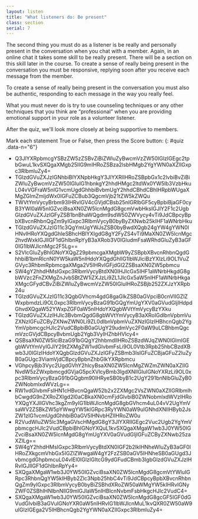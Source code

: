 ```yaml
---
layout: listen
title: "What listeners do: Be present"
class: section
serial: 7
---
```

The second thing you must do as a listener is be really and personally present in the conversation when you chat with a member. Again, in an online chat it takes some skill to be really present. There will be a section on this skill later in the course.
To create a sense of really being present in the conversation you must be responsive, replying soon after you receive each message from the member.

To create a sense of really being present in the conversation you must also be authentic, responding to each message in the way you really feel.

What you must never do is try to use counseling techniques or any other techniques that you think are “professional” when you are providing emotional support in your role as a volunteer listener.

After the quiz, we'll look more closely at being supportive to members.

Mark each statement True or False, then press the Score button:
{: #quiz .data-n="6"}

- Q3JlYXRpbmcgYSBzZW5zZSBvZiBiZWluZyBwcmVzZW50IGlzIGEgc2tpbGwuL1kvSXQgaXMgb25lIG9mIHRoZSBza2lsbHMgb2YgYWN0aXZlIGxpc3RlbmluZy4=
- TGlzdGVuZXJzIGNhbiBlYXNpbHkgY3JlYXRlIHRoZSBpbGx1c2lvbiBvZiBiZWluZyBwcmVzZW50IGluIG1hbnkgY2hhdHMgc2ltdWx0YW5lb3VzbHkuL04vVGFraW5nIG1vcmUgdGhhbiBvbmUgY2hhdCBhdCBhIHRpbWUgaXMgZGlmZmljdWx0IGFuZCBub3QgcmVjb21tZW5kZWQu
- TWVtYmVycyBrbm93IHRvIGV4cGVjdCBsb25nIGRlbGF5cyBpbiBjaGF0cyB3YWl0aW5nIGZvciBsaXN0ZW5lcnMgdG8gcmVwbHksIGJlY2F1c2UgbGlzdGVuZXJzIGFyZSB1bnBhaWQgdm9sdW50ZWVycy4vTi9JdCBpcyBpbXBvcnRhbnQgZm9yIGxpc3RlbmVycyB0byByZXNwb25kIHF1aWNrbHku
- TGlzdGVuZXJzIG11c3QgYmUgYWJsZSB0byBwdXQgb24gYW4gYWN0IHNvIHRoYXQgdGhleSBhcHBlYXIgdG8gY2FyZS4vTi9MaXN0ZW5lcnMgc2hvdWxkIGJlIGF1dGhlbnRpYyB3aXRob3V0IGludmFsaWRhdGluZyB3aGF0IG1lbWJlcnMgc2F5Lg==
- S2VlcGluZyBhIGNoYXQgZ29pbmcgaXMgbW9yZSBpbXBvcnRhbnQgdGhhbiB1bmRlcnN0YW5kaW5nIHdoYXQgdGhlIG1lbWJlciBzYXlzLi9OL1VuZGVyc3RhbmRpbmcgaXMga2V5IHRvIGFjdGl2ZSBsaXN0ZW5pbmcu
- SW4gY2hhdHMsIGxpc3RlbmVycyBtdXN0IHJlcGx5IHF1aWNrbHkgdG8gbWVzc2FnZXMgZnJvbSBtZW1iZXJzLi9ZL1JlcGx5aW5nIHF1aWNrbHkgaXMgcGFydCBvZiBiZWluZyBwcmVzZW50IGluIHRoZSBjb252ZXJzYXRpb24u
- TGlzdGVuZXJzIG11c3QgbGVhcm4gdG8gaGlkZSB0aGVpciB0cnVlIGZlZWxpbmdzLi9OL0xpc3RlbmVycyBzaG91bGQgYmUgYXV0aGVudGljIHdpdGhvdXQgaW52YWxpZGF0aW5nIHdoYXQgbWVtYmVycyBzYXku
- TGlzdGVuZXJzIHJlc3BvbmQgdG8gbWVtYmVycyB3aXRoIGdlbnVpbmVuZXNzIGFuZCByZXNwZWN0Li9ZL0dlbnVpbmVuZXNzIGlzIHBhcnQgb2YgYmVpbmcgcHJlc2VudCBpbiB0aGUgY29udmVyc2F0aW9uLCBhbmQgcmVzcGVjdCBpcyBvbmUgb2Ygb3VyIHZhbHVlcy4=
- QSBsaXN0ZW5lciBzaG91bGQgY2hhbmdlIHRoZSBzdWJqZWN0IGlmIGEgbWVtYmVyIGJlY29tZXMgZW1vdGlvbmFsLi9OL0Vtb3Rpb25hbCBzdXBwb3J0IGlzIHdoYXQgbGlzdGVuZXJzIGFyZSBmb3IsIGFuZCBjaGFuZ2luZyB0aGUgc3ViamVjdCBpcyBpbnZhbGlkYXRpbmcu
- VGhpcyBjb3Vyc2UgdGVhY2hlcyBsaXN0ZW5lcnMgZWZmZWN0aXZlIGNvdW5zZWxpbmcgdGVjaG5pcXVlcyBmb3IgdXNlIGluIGNoYXRzLi9OL0xpc3RlbmVycyBzaG91bGQgbm90IHRyeSB0byB1c2UgY291bnNlbGluZyB0ZWNobmlxdWVzLg==
- RW1vdGlvbmFsIHN1cHBvcnQgaW52b2x2ZXMgc2VsZWN0aXZlIGRlbmlhbCwgdG9nZXRoZXIgd2l0aCBkaXN0cmFjdGlvbiB0ZWNobmlxdWVzIHRoYXQgYXJlIGVhc3kgZm9yIG1lbWJlcnMgdG8gbGVhcm4uL04vV2UgYmVsaWV2ZSBkZW5pYWwgYW5kIGRpc3RyYWN0aW9uIGNhdXNlIHByb2JsZW1zIG1vcmUgdGhhbiB0aGV5IHNvbHZlIHRoZW0u
- R2VudWluZW5lc3MgaGVscHMgdG8gY3JlYXRlIGEgc2Vuc2Ugb2YgYmVpbmcgcHJlc2VudCBpbiBhIGNoYXQuL1kvSXQgaXMgaW1wb3J0YW50IGZvciBsaXN0ZW5lcnMgdG8gYmUgYXV0aGVudGljIGFuZCByZXNwb25zaXZlLg==
- SW4gY2hhdHMsIGxpc3RlbmVycyBtdXN0IGF2b2lkIHNheWluZyB3aGF0IHRoZXkgcmVhbGx5IGZlZWwgaW4gY2FzZSB0aGV5IHNheSB0aGUgd3JvbmcgdGhpbmcuL04vIEl0IGlzIGltcG9ydGFudCBmb3IgbGlzdGVuZXJzIHRvIGJlIGF1dGhlbnRpYy4=
- SXQgaXMgaW1wb3J0YW50IGZvciBsaXN0ZW5lcnMgdG8gcmVtYWluIGRpc3RhbnQgYW5kIHByb2Zlc3Npb25hbC4vTi9JdCBpcyBpbXBvcnRhbnQgZm9yIGxpc3RlbmVycyB0byBiZSBhdXRoZW50aWMgYW5kIHRvIGNyZWF0ZSBhIHNlbnNlIG9mIGJlaW5nIHBlcnNvbmFsbHkgcHJlc2VudC4=
- SXQgaXMgaW1wb3J0YW50IGZvciBsaXN0ZW5lcnMgdG8gcGF5IGF0dGVudGlvbiB3aGVuIGNoYXR0aW5nIHRvIG1lbWJlcnMuL1kvQXR0ZW50aW9uIGlzIGEga2V5IHBhcnQgb2YgYWN0aXZlIGxpc3RlbmluZy4=
